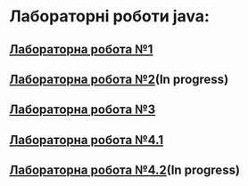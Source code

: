 # Лабораторні роботи java:
## [Лабораторна робота №1](Lab1/README.md)
## [Лабораторна робота №2](Lab2/README.md)(In progress)
## [Лабораторна робота №3](Lab3/README.md)
## [Лабораторна робота №4.1](Lab4.1/README.md)
## [Лабораторна робота №4.2](Lab4.2/README.md)(In progress)
